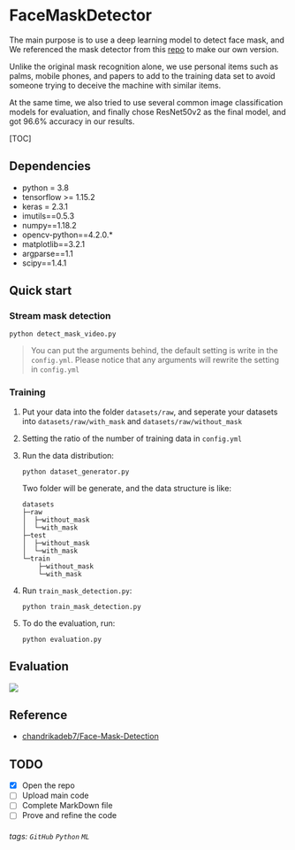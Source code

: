 # FaceMaskDetector
The main purpose is to use a deep learning model to detect face mask, and We referenced the mask detector from this [repo](https://github.com/chandrikadeb7/Face-Mask-Detection) to make our own version.

Unlike the original mask recognition alone, we use personal items such as palms, mobile phones, and papers to add to the training data set to avoid someone trying to deceive the machine with similar items.

At the same time, we also tried to use several common image classification models for evaluation, and finally chose ResNet50v2 as the final model, and got 96.6% accuracy in our results.

[TOC]

Dependencies
---
* python = 3.8
* tensorflow >= 1.15.2
* keras = 2.3.1
* imutils==0.5.3
* numpy==1.18.2
* opencv-python==4.2.0.*
* matplotlib==3.2.1
* argparse==1.1
* scipy==1.4.1

Quick start
---
### Stream mask detection
```
python detect_mask_video.py
```
> You can put the arguments behind, the default setting is write in the `config.yml`. Please notice that any arguments will rewrite the setting in `config.yml`

### Training
1. Put your data into the folder `datasets/raw`, and seperate your datasets into `datasets/raw/with_mask` and `datasets/raw/without_mask`
2. Setting the ratio of the number of training data in `config.yml`
3. Run the data distribution:
    ```
    python dataset_generator.py
    ```
    Two folder will be generate, and the data structure is like:
    ```
    datasets
    ├─raw
    │  ├─without_mask
    │  └─with_mask
    ├─test
    │  ├─without_mask
    │  └─with_mask
    └─train
        ├─without_mask
        └─with_mask
    ```
4. Run `train_mask_detection.py`:
    ```
    python train_mask_detection.py
    ```
    
5. To do the evaluation, run:
    ```
    python evaluation.py
    ```

Evaluation
---
![](https://i.imgur.com/DvNv3mg.png)


Reference
---
* [chandrikadeb7/Face-Mask-Detection](https://github.com/chandrikadeb7/Face-Mask-Detection)

TODO
---
- [x] Open the repo
- [ ] Upload main code
- [ ] Complete MarkDown file
- [ ] Prove and refine the code

###### tags: `GitHub` `Python` `ML`